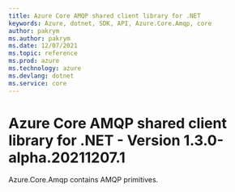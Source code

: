 ```yaml
---
title: Azure Core AMQP shared client library for .NET
keywords: Azure, dotnet, SDK, API, Azure.Core.Amqp, core
author: pakrym
ms.author: pakrym
ms.date: 12/07/2021
ms.topic: reference
ms.prod: azure
ms.technology: azure
ms.devlang: dotnet
ms.service: core
---
```

# Azure Core AMQP shared client library for .NET - Version 1.3.0-alpha.20211207.1 


Azure.Core.Amqp contains AMQP primitives. 

